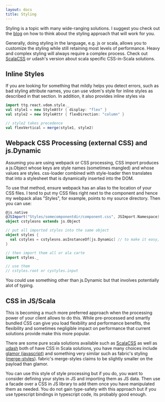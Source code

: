 ```yaml
---
layout: docs
title: Styling
---
```

Styling is a topic with many wide-ranging solutions. I suggest you check out the [blog](http://appddeevvmeanderings.blogspot.com/2017/08/web-app-styling-interlude-how-to.html) on how to think about the styling approach that will work for you.

Generally, doing styling in the language, e.g. js or scala, allows you to customize the styling while still retaining most levels of performance. Heavy and complex styling will always require a complex process. Check out [ScalaCSS](https://github.com/japgolly/scalacss) or udash's version about scala specific CSS-in-Scala solutions.

## Inline Styles
If you are looking for something that mildly helps you detect errors, such as bad styling attribute names, you can use vdom's style for inline styles as described in that section. In addition, it also provides inline styles via
```scala
import ttg.react.vdom.style._
val style1 = new StyleAttr { display: "flex" }
val style2 = new StyleAttr { flexDirection: "column" }

// style2 takes precedence
val flexVertical = merge(style1, style2)
```

## Webpack CSS Processing (external CSS) and js.Dynamic
Assuming you are using webpack or CSS processing, CSS import produces a js.Object whose keys are style names (sometimes mangled) and whose values are styles. css-loader combined with style-loader then translates that into a stylesheet that is dynamically inserted into the DOM.

To use that method, ensure webpack has an alias to the location of your CSS files. I tend to put my CSS files right next to the component and hence my webpack alias "Styles", for example, points to my source directory. Then you can use:
```scala
@js.native
@JSImport("Styles/somecomponentdir/component.css", JSImport.Namespace)
object cstylesns extends js.Object

// put all imported styles into the same object
object styles {
  val cstyles = cstylesns.asInstanceOf[js.Dynamic] // to make it easy, but not type-safe
}

// then import them all or ala carte
import styles._

// use them
// cstyles.root or cystyles.input
```
You could use something other than js.Dynamic but that involves potentially alot of typing.

## CSS in JS/Scala
This is becoming a much more preferred approach when the processing power of your client allows to do this. While pre-processed and smartly bundled CSS can give you load flexbility and performance benefits, the flexibility and sometimes negligible impact on performance that current solutions provide make this more popular.

There are some pure scala solutions available such as [ScalaCSS](https://github.com/japgolly/scalacss) as well as [udash](https://udash.io/) both of have CSS in Scala solutions, you have many choices include [glamor (javascript)](https://github.com/threepointone/glamor) and something very similar such as fabric's styling ([merge-styles](https://github.com/OfficeDev/office-ui-fabric-react/tree/master/packages/merge-styles)). fabric's merge-styles claims to be slightly smaller on the payload than glamor.

You can use this style of style processing but if you do, you want to consider defining your styles in JS and importing them as JS data. Then use a facade over a CSS in JS library to add them once you have manipulated them as needed. You do not gain type-safety with this approach but if you use typescript bindings in typescript code, its probably good enough.
